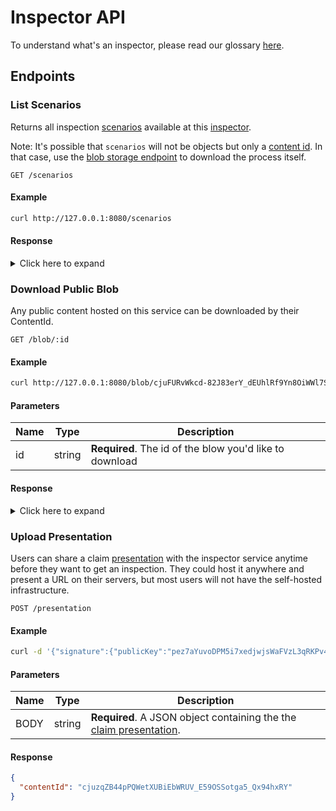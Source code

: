 # Inspector API

To understand what's an inspector, please read our glossary [here](glossary?id=inspector).

## Endpoints

### List Scenarios

Returns all inspection [scenarios](glossary?id=scenario) available at this [inspector](glossary?id=inspector).

Note: It's possible that `scenarios` will not be objects but only a [content id](glossary?id=content-id). In that case, use the [blob storage endpoint](#Download-Public-Blob) to download the process itself.

```http
GET /scenarios
```

#### Example

```bash
curl http://127.0.0.1:8080/scenarios
```

#### Response

<details>
<summary>
Click here to expand
</summary>

```json
{
  "scenarios": [
    "cjuFURvWkcd-82J83erY_dEUhlRf9Yn8OiWWl7SxVpBvf4"
  ]
}
```

</details>

### Download Public Blob

Any public content hosted on this service can be downloaded by their ContentId.

```http
GET /blob/:id
```

#### Example

```bash
curl http://127.0.0.1:8080/blob/cjuFURvWkcd-82J83erY_dEUhlRf9Yn8OiWWl7SxVpBvf4
```

#### Parameters

| Name | Type | Description |
|---|---|---|
| id | string | **Required**. The id of the blow you'd like to download |

#### Response

<details>
<summary>
Click here to expand
</summary>

```json
{
  "name": "Swimming discount",
  "version": 1,
  "description": "Reduced prices based on your resident address",
  "prerequisites": [
    {
      "process": "cjunI8lB1BEtampkcvotOpF-zr1XmsCRNvntciGl3puOkg",
      "claimFields": [
        ".address"
      ]
    }
  ],
  "requiredLicenses": [
    {
      "issuedTo": "did:morpheus:ezbeWGSY2dqcUBqT8K7R14xr",
      "purpose": "Inspection by gate-keeper",
      "expiry": "P5M"
    }
  ],
  "resultSchema": "cjuX-RNFIObr1rj1N54SHvkvmY9o4v9CzWgcd3gBlk9xp8"
}
```

</details>

### Upload Presentation

Users can share a claim [presentation](glossary?id=claim-presentation) with the inspector service anytime before they want to get an inspection. They could host it anywhere and present a URL on their servers, but most users will not have the self-hosted infrastructure.

```http
POST /presentation
```

#### Example

```bash
curl -d '{"signature":{"publicKey":"pez7aYuvoDPM5i7xedjwjsWaFVzL3qRKPv4sBLv3E3pAGi6","bytes":"sezAQERSSaxoF4Vhop6GdHNtzVnrhe6s21549jrc1rgJrveBevkENQf6uVMaJC9QKBd9J4sgZA34rgS3SbmFF3ELvJt"},"content":{"provenClaims":[{"claim":{"content":{"address":"Strasse","dateOfBirth":"16/02/2002","placeOfBirth":{"city":"Berlin","country":"Germany"}},"subject":"did:morpheus:ezbeWGSY2dqcUBqT8K7R14xr"},"statements":[{"signature":{"publicKey":"pez7aYuvoDPM5i7xedjwjsWaFVzL3qRKPv4sBLv3E3pAGi6","bytes":"sez7wdTBDCUdAPuRLifRC3TRxctDcdbABM25iMmz4xiVsdbgFf84fyUDhoPrrWmNbqLYmfCqtM8tAtycW9Dq7yjY3bK"},"content":{"claim":{"content":{"address":"Strasse","dateOfBirth":"16/02/2002","placeOfBirth":{"city":"Berlin","country":"Germany"}},"subject":"did:morpheus:ezbeWGSY2dqcUBqT8K7R14xr"},"constraints":{"after":"2020-02-13T14:02:25.959532","authority":"did:morpheus:ezbeWGSY2dqcUBqT8K7R14xr","before":"2021-02-13T00:00:00.000","content":null,"witness":"did:morpheus:ezbeWGSY2dqcUBqT8K7R14xr#0"},"nonce":"uI6/zmtfF37W9ZzbZAj6trQJoUtTNnJyKCkhPox+wC7DO","processId":"cjunI8lB1BEtampkcvotOpF-zr1XmsCRNvntciGl3puOkg"}}]}],"licenses":[{"issuedTo":"did:morpheus:ezbeWGSY2dqcUBqT8K7R14xr","purpose":"Inspection by gate-keeper","validFrom":"2020-03-14T15:26:27.0","validUntil":"2020-03-14T15:45:0.0"}]}}' -H "Content-Type: application/json" -X POST http://127.0.0.1/presentation
```

#### Parameters

| Name | Type | Description |
|---|---|---|
| BODY | string | **Required**. A JSON object containing the the [claim presentation](glossary?id=claim-presentation). |

#### Response

```json
{
  "contentId": "cjuzqZB44pPQWetXUBiEbWRUV_E59OSSotga5_Qx94hxRY"
}
```
